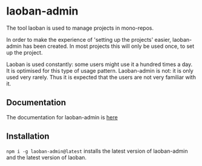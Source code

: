 # laoban-admin

The tool laoban is used to manage projects in mono-repos.

In order to make the experience of 'setting up the projects' easier, laoban-admin has been created. In most projects
this will only be used once, to set up the project.

Laoban is used constantly: some users might use it a hundred times a day. It is optimised for this type of usage
pattern. Laoban-admin is not: it is only used very rarely. Thus it is expected that the users are not very familiar with
it.

## Documentation

The documentation for laoban-admin is [here](https://github.com/phil-rice/laoban/tree/master/code/modules/laobanadmin/documentation/DOCUMENTATION.md)

## Installation

`npm i -g laoban-admin@latest` installs the latest version of laoban-admin and the latest version of laoban.



